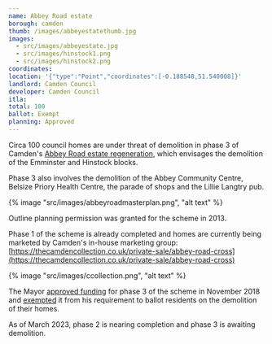 ```yaml
---
name: Abbey Road estate 
borough: camden
thumb: /images/abbeyestatethumb.jpg
images:
  - src/images/abbeyestate.jpg
  - src/images/hinstock1.png
  - src/images/hinstock2.png
coordinates: 
location: '{"type":"Point","coordinates":[-0.188548,51.540008]}'
landlord: Camden Council
developer: Camden Council
itla:
total: 100
ballot: Exempt
planning: Approved
---
```

Circa 100 council homes are under threat of demolition in phase 3 of Camden's [Abbey Road estate regeneration](https://www.camden.gov.uk/abbey-road-development), which envisages the demolition of the Emminster and Hinstock blocks.

Phase 3 also involves the demolition of the Abbey Community Centre, Belsize Priory Health Centre, the parade of shops and the Lillie Langtry pub.

{% image "src/images/abbeyroadmasterplan.png", "alt text" %}

Outline planning permission was granted for the scheme in 2013.

Phase 1 of the scheme is already completed and homes are currently being marketed by Camden's in-house marketing group: [https://thecamdencollection.co.uk/private-sale/abbey-road-cross](https://thecamdencollection.co.uk/private-sale/abbey-road-cross) 

{% image "src/images/ccollection.png", "alt text" %}

The Mayor [approved funding](/approved/funding/) for phase 3 of the scheme in November 2018 and [exempted](https://www.london.gov.uk/programmes-strategies/housing-and-land/homes-londoners/estate-regeneration/estate-regeneration-data) it from his requirement to ballot residents on the demolition of their homes.

As of March 2023, phase 2 is nearing completion and phase 3 is awaiting demolition.
